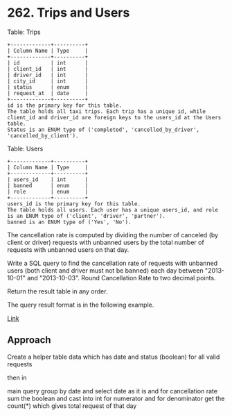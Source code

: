 # 262. Trips and Users

Table: Trips

    +-------------+----------+
    | Column Name | Type     |
    +-------------+----------+
    | id          | int      |
    | client_id   | int      |
    | driver_id   | int      |
    | city_id     | int      |
    | status      | enum     |
    | request_at  | date     |     
    +-------------+----------+
    id is the primary key for this table.
    The table holds all taxi trips. Each trip has a unique id, while client_id and driver_id are foreign keys to the users_id at the Users table.
    Status is an ENUM type of ('completed', 'cancelled_by_driver', 'cancelled_by_client').
 

Table: Users

    +-------------+----------+
    | Column Name | Type     |
    +-------------+----------+
    | users_id    | int      |
    | banned      | enum     |
    | role        | enum     |
    +-------------+----------+
    users_id is the primary key for this table.
    The table holds all users. Each user has a unique users_id, and role is an ENUM type of ('client', 'driver', 'partner').
    banned is an ENUM type of ('Yes', 'No').
 

The cancellation rate is computed by dividing the number of canceled (by client or driver) requests with unbanned users by the total number of requests with unbanned users on that day.

Write a SQL query to find the cancellation rate of requests with unbanned users (both client and driver must not be banned) each day between "2013-10-01" and "2013-10-03". Round Cancellation Rate to two decimal points.

Return the result table in any order.

The query result format is in the following example.

[Link](https://leetcode.com/problems/trips-and-users/description/)

## Approach

Create a helper table data which has date and status (boolean) for all valid requests 

then in 

main query group by date and select date as it is and for cancellation rate sum the boolean and cast into int for numerator and for denominator get the count(*) which gives total request of that day